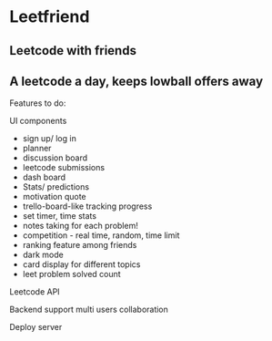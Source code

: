 # Leetfriend

## Leetcode with friends 

## A leetcode a day, keeps lowball offers away

Features to do: 

UI components
- sign up/ log in
- planner
- discussion board
- leetcode submissions
- dash board
- Stats/ predictions
- motivation quote
- trello-board-like tracking progress
- set timer, time stats
- notes taking for each problem! 
- competition - real time, random, time limit 
- ranking feature among friends
- dark mode
- card display for different topics
- leet problem solved count

  
Leetcode API

Backend support multi users collaboration

Deploy server
